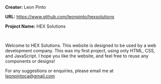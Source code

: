 **Creator:** Leon Pinto

**URL:** https://www.github.com/leonpinto/hexsolutions

**Project Name:** HEX Solutions

<br />

Welcome to HEX Solutions. This website is designed to be used by a web development company. This was my first project, using only HTML, CSS, and JavaScript. I hope you like the website, and feel free to reuse any components or designs!
<br/>

For any suggestions or enquiries, please email me at leonpintoca@gmail.com
